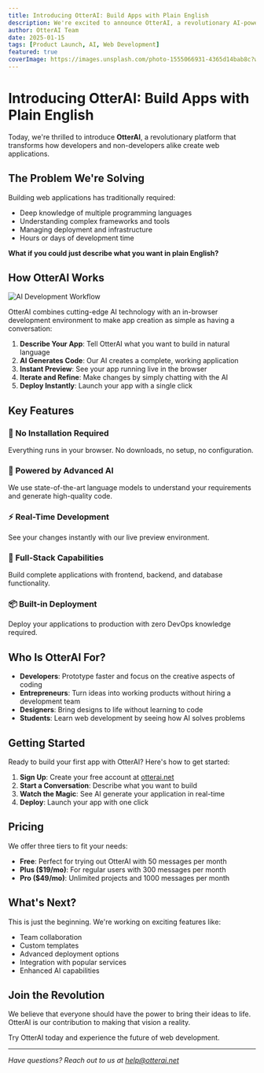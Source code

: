 ```yaml
---
title: Introducing OtterAI: Build Apps with Plain English
description: We're excited to announce OtterAI, a revolutionary AI-powered platform that lets you build full-stack web applications using natural language.
author: OtterAI Team
date: 2025-01-15
tags: [Product Launch, AI, Web Development]
featured: true
coverImage: https://images.unsplash.com/photo-1555066931-4365d14bab8c?w=1200&h=600&fit=crop&q=80
---
```


# Introducing OtterAI: Build Apps with Plain English

Today, we're thrilled to introduce **OtterAI**, a revolutionary platform that transforms how developers and non-developers alike create web applications.

## The Problem We're Solving

Building web applications has traditionally required:
- Deep knowledge of multiple programming languages
- Understanding complex frameworks and tools
- Managing deployment and infrastructure
- Hours or days of development time

**What if you could just describe what you want in plain English?**

## How OtterAI Works

![AI Development Workflow](https://images.unsplash.com/photo-1519389950473-47ba0277781c?w=1000&h=500&fit=crop&q=80)

OtterAI combines cutting-edge AI technology with an in-browser development environment to make app creation as simple as having a conversation:

1. **Describe Your App**: Tell OtterAI what you want to build in natural language
2. **AI Generates Code**: Our AI creates a complete, working application
3. **Instant Preview**: See your app running live in the browser
4. **Iterate and Refine**: Make changes by simply chatting with the AI
5. **Deploy Instantly**: Launch your app with a single click

## Key Features

### 🚀 No Installation Required
Everything runs in your browser. No downloads, no setup, no configuration.

### 🤖 Powered by Advanced AI
We use state-of-the-art language models to understand your requirements and generate high-quality code.

### ⚡ Real-Time Development
See your changes instantly with our live preview environment.

### 🎨 Full-Stack Capabilities
Build complete applications with frontend, backend, and database functionality.

### 📦 Built-in Deployment
Deploy your applications to production with zero DevOps knowledge required.

## Who Is OtterAI For?

- **Developers**: Prototype faster and focus on the creative aspects of coding
- **Entrepreneurs**: Turn ideas into working products without hiring a development team
- **Designers**: Bring designs to life without learning to code
- **Students**: Learn web development by seeing how AI solves problems

## Getting Started

Ready to build your first app with OtterAI? Here's how to get started:

1. **Sign Up**: Create your free account at [otterai.net](https://otterai.net)
2. **Start a Conversation**: Describe what you want to build
3. **Watch the Magic**: See AI generate your application in real-time
4. **Deploy**: Launch your app with one click

## Pricing

We offer three tiers to fit your needs:

- **Free**: Perfect for trying out OtterAI with 50 messages per month
- **Plus ($19/mo)**: For regular users with 300 messages per month
- **Pro ($49/mo)**: Unlimited projects and 1000 messages per month

## What's Next?

This is just the beginning. We're working on exciting features like:

- Team collaboration
- Custom templates
- Advanced deployment options
- Integration with popular services
- Enhanced AI capabilities

## Join the Revolution

We believe that everyone should have the power to bring their ideas to life. OtterAI is our contribution to making that vision a reality.

Try OtterAI today and experience the future of web development.

---

*Have questions? Reach out to us at [help@otterai.net](mailto:help@otterai.net)*

